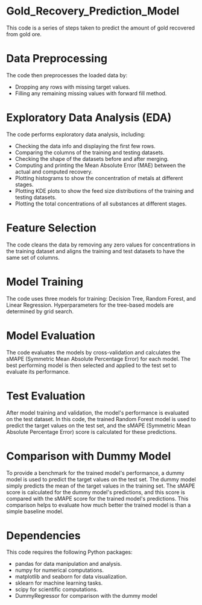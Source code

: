 # Gold_Recovery_Prediction_Model

This code is a series of steps taken to predict the amount of gold recovered from gold ore.

# Data Preprocessing
The code then preprocesses the loaded data by:

* Dropping any rows with missing target values.
* Filling any remaining missing values with forward fill method.

# Exploratory Data Analysis (EDA)
The code performs exploratory data analysis, including:

* Checking the data info and displaying the first few rows.
* Comparing the columns of the training and testing datasets.
* Checking the shape of the datasets before and after merging.
* Computing and printing the Mean Absolute Error (MAE) between the actual and computed recovery.
* Plotting histograms to show the concentration of metals at different stages.
* Plotting KDE plots to show the feed size distributions of the training and testing datasets.
* Plotting the total concentrations of all substances at different stages.

# Feature Selection
The code cleans the data by removing any zero values for concentrations in the training dataset and aligns the training and test datasets to have the same set of columns.

# Model Training
The code uses three models for training: Decision Tree, Random Forest, and Linear Regression. Hyperparameters for the tree-based models are determined by grid search.

# Model Evaluation
The code evaluates the models by cross-validation and calculates the sMAPE (Symmetric Mean Absolute Percentage Error) for each model. 
The best performing model is then selected and applied to the test set to evaluate its performance.

# Test Evaluation
After model training and validation, the model's performance is evaluated on the test dataset. In this code, the trained Random Forest model is used to predict the target values on the test set, and the sMAPE (Symmetric Mean Absolute Percentage Error) score is calculated for these predictions.

# Comparison with Dummy Model
To provide a benchmark for the trained model's performance, a dummy model is used to predict the target values on the test set. The dummy model simply predicts the mean of the target values in the training set. The sMAPE score is calculated for the dummy model's predictions, and this score is compared with the sMAPE score for the trained model's predictions. This comparison helps to evaluate how much better the trained model is than a simple baseline model.

# Dependencies
This code requires the following Python packages:

* pandas for data manipulation and analysis.
* numpy for numerical computations.
* matplotlib and seaborn for data visualization.
* sklearn for machine learning tasks.
* scipy for scientific computations.
* DummyRegressor for comparison with the dummy model 
